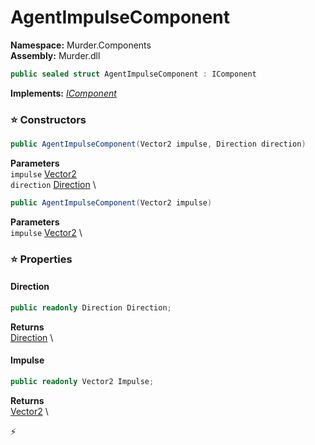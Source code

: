 # AgentImpulseComponent

**Namespace:** Murder.Components \
**Assembly:** Murder.dll

```csharp
public sealed struct AgentImpulseComponent : IComponent
```

**Implements:** _[IComponent](../../Bang/Components/IComponent.html)_

### ⭐ Constructors
```csharp
public AgentImpulseComponent(Vector2 impulse, Direction direction)
```

**Parameters** \
`impulse` [Vector2](../../Murder/Core/Geometry/Vector2.html) \
`direction` [Direction](../../Murder/Helpers/Direction.html) \

```csharp
public AgentImpulseComponent(Vector2 impulse)
```

**Parameters** \
`impulse` [Vector2](../../Murder/Core/Geometry/Vector2.html) \

### ⭐ Properties
#### Direction
```csharp
public readonly Direction Direction;
```

**Returns** \
[Direction](../../Murder/Helpers/Direction.html) \
#### Impulse
```csharp
public readonly Vector2 Impulse;
```

**Returns** \
[Vector2](../../Murder/Core/Geometry/Vector2.html) \


⚡
